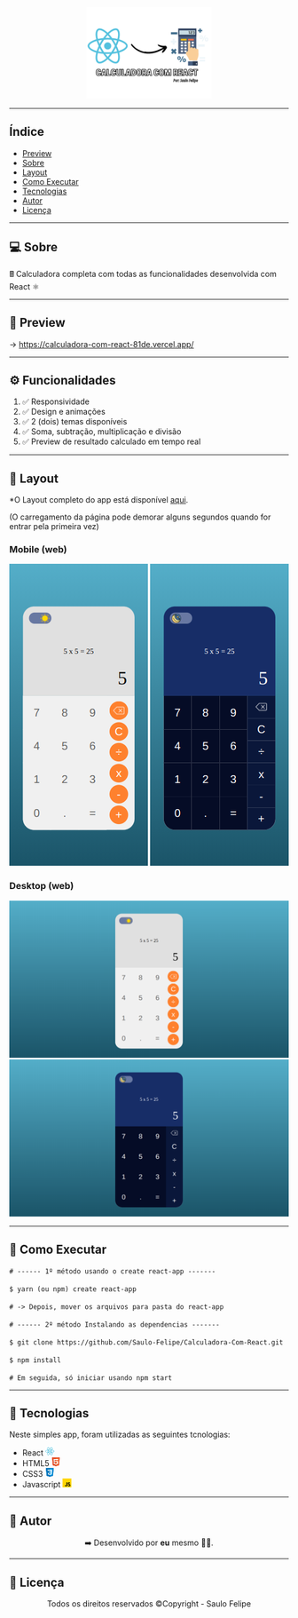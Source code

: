 <p align="center">
    <img src="./src/images/logo.png" width=45%>
</p>

------------------------------------
## Índice

* [Preview](#preview)
* [Sobre](#sobre)
* [Layout](#layout)
* [Como Executar](#como-executar)
* [Tecnologias](#tecnologias)
* [Autor](#autor)
* [Licença](#licenca)

------------------------------------

## 💻 Sobre <a id="sobre"></a>
 
 🖩 Calculadora completa com todas as funcionalidades desenvolvida com React ⚛️
<br>

------------------------------------

## 🚀 Preview <a id="preview"></a>

-> https://calculadora-com-react-81de.vercel.app/

------------------------------------

## ⚙️ Funcionalidades <a id="funcionalidades"></a>
1. ✅ Responsividade
2. ✅ Design e animações
3. ✅ 2 (dois) temas disponíveis
4. ✅ Soma, subtração, multiplicação e divisão
5. ✅ Preview de resultado calculado em tempo real

------------------------------------

## 🎨 Layout <a id="layout"></a>

<p>*O Layout completo do app está disponível <a href="https://calculadora-com-react-81de.vercel.app/">aqui</a>.</p> (O carregamento da página pode demorar alguns segundos quando for entrar pela primeira vez)

<h3>Mobile (web)</h3>
<p align="center">
    <img src="./src/images/mobile-01.png">
    <img src="./src/images/mobile-02.png">
</p>

<h3>Desktop (web)</h3>
<img src="./src/images/desktop-01.png">
<img src="./src/images/desktop-02.png">

------------------------------------

## 🧩 Como Executar <a id="como-executar"></a>

```
# ------ 1º método usando o create react-app ------- 

$ yarn (ou npm) create react-app

# -> Depois, mover os arquivos para pasta do react-app

# ------ 2º método Instalando as dependencias -------

$ git clone https://github.com/Saulo-Felipe/Calculadora-Com-React.git

$ npm install

# Em seguida, só iniciar usando npm start 
```

------------------------------------

## 🤖 Tecnologias <a id="tecnologias"></a>

Neste simples app, foram utilizadas as seguintes tcnologias: 

* React <img src="./src/images/react.png"></img>
* HTML5 <img src="./src/images/html.png"></img>
* CSS3 <img src="./src/images/css.png"></img>
* Javascript <img src="./src/images/javascript.png"></img>
------------------------------------

## 👨 Autor <a id="autor"></a>

<p align="center">➡️ Desenvolvido por <strong>eu</strong> mesmo 🧑‍💻.</p>

------------------------------------

## 📜 Licença <a id="licenca"></a>

<p align="center">Todos os direitos reservados ©Copyright - Saulo Felipe</p>
